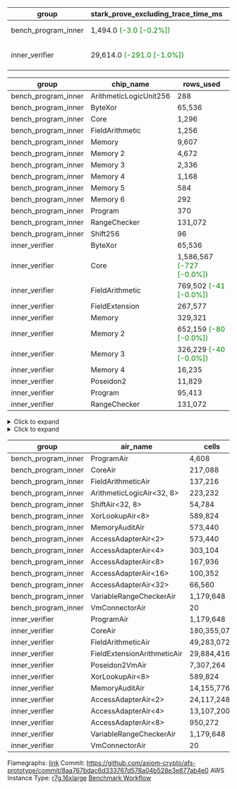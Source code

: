 | group | stark_prove_excluding_trace_time_ms | total_cells | total_cells_used | trace_gen_time_ms | verify_program_compile_ms |
| --- | --- | --- | --- | --- | --- |
| bench_program_inner | 1,494.0 <span style="color: green">(-3.0 [-0.2%])</span> | 4,191,252 | 699,179 | 40.0 <span style="color: green">(-1.0 [-2.4%])</span> |  |
| inner_verifier | 29,614.0 <span style="color: green">(-291.0 [-1.0%])</span> | 322,109,460 | 162,723,004 <span style="color: green">(-50,653 [-0.0%])</span> | 14,610.0 <span style="color: red">(+3.0 [+0.0%])</span> | 389.0 <span style="color: green">(-8.0 [-2.0%])</span> |

| group | chip_name | rows_used |
| --- | --- | --- |
| bench_program_inner | ArithmeticLogicUnit256 | 288 |
| bench_program_inner | ByteXor | 65,536 |
| bench_program_inner | Core | 1,296 |
| bench_program_inner | FieldArithmetic | 1,256 |
| bench_program_inner | Memory | 9,607 |
| bench_program_inner | Memory 2 | 4,672 |
| bench_program_inner | Memory 3 | 2,336 |
| bench_program_inner | Memory 4 | 1,168 |
| bench_program_inner | Memory 5 | 584 |
| bench_program_inner | Memory 6 | 292 |
| bench_program_inner | Program | 370 |
| bench_program_inner | RangeChecker | 131,072 |
| bench_program_inner | Shift256 | 96 |
| inner_verifier | ByteXor | 65,536 |
| inner_verifier | Core | 1,586,567 <span style="color: green">(-727 [-0.0%])</span> |
| inner_verifier | FieldArithmetic | 769,502 <span style="color: green">(-41 [-0.0%])</span> |
| inner_verifier | FieldExtension | 267,577 |
| inner_verifier | Memory | 329,321 |
| inner_verifier | Memory 2 | 652,159 <span style="color: green">(-80 [-0.0%])</span> |
| inner_verifier | Memory 3 | 326,229 <span style="color: green">(-40 [-0.0%])</span> |
| inner_verifier | Memory 4 | 16,235 |
| inner_verifier | Poseidon2 | 11,829 |
| inner_verifier | Program | 95,413 |
| inner_verifier | RangeChecker | 131,072 |

<details>
<summary>Click to expand</summary>

| group | dsl_ir | opcode | frequency |
| --- | --- | --- | --- |
| bench_program_inner |  | 2 | 2 |
| bench_program_inner |  | 5 | 1 |
| bench_program_inner | Add256 | 336 | 64 |
| bench_program_inner | AddVI | 256 | 448 |
| bench_program_inner | Alloc | 1 | 388 |
| bench_program_inner | Alloc | 256 | 388 |
| bench_program_inner | Alloc | 258 | 388 |
| bench_program_inner | And256 | 341 | 32 |
| bench_program_inner | EqualTo256 | 339 | 32 |
| bench_program_inner | For | 2 | 1 |
| bench_program_inner | For | 256 | 32 |
| bench_program_inner | For | 5 | 1 |
| bench_program_inner | For | 7 | 33 |
| bench_program_inner | Halt | 8 | 1 |
| bench_program_inner | IfEqI | 7 | 128 |
| bench_program_inner | ImmV | 2 | 517 |
| bench_program_inner | LessThanI256 | 343 | 32 |
| bench_program_inner | LessThanU256 | 338 | 32 |
| bench_program_inner | LoadV | 1 | 96 |
| bench_program_inner | Or256 | 342 | 32 |
| bench_program_inner | ShiftLeft256 | 344 | 32 |
| bench_program_inner | ShiftRightArith256 | 346 | 32 |
| bench_program_inner | ShiftRightLogic256 | 345 | 32 |
| bench_program_inner | StoreV | 2 | 128 |
| bench_program_inner | Sub256 | 337 | 32 |
| bench_program_inner | Xor256 | 340 | 32 |
| inner_verifier |  | 2 | 2 |
| inner_verifier |  | 5 | 1 |
| inner_verifier | AddE | 272 | 68,843 |
| inner_verifier | AddEFFI | 1 | 131 |
| inner_verifier | AddEFFI | 2 | 393 |
| inner_verifier | AddEFI | 256 | 156 |
| inner_verifier | AddEI | 256 | 26,336 |
| inner_verifier | AddFI | 256 | 19,934 <span style="color: green">(-41 [-0.2%])</span> |
| inner_verifier | AddV | 256 | 6,308 |
| inner_verifier | AddVI | 256 | 145,286 |
| inner_verifier | Alloc | 1 | 24,624 |
| inner_verifier | Alloc | 256 | 24,624 |
| inner_verifier | Alloc | 258 | 14,888 |
| inner_verifier | AssertEqE | 7 | 140 |
| inner_verifier | AssertEqEI | 7 | 4 |
| inner_verifier | AssertEqF | 7 | 4,054 |
| inner_verifier | AssertEqV | 7 | 1,143 |
| inner_verifier | AssertEqVI | 7 | 214 |
| inner_verifier | CycleTrackerEnd | 17 | 37,429 |
| inner_verifier | CycleTrackerStart | 16 | 37,429 |
| inner_verifier | DivE | 275 | 59,227 |
| inner_verifier | DivEIN | 2 | 144 |
| inner_verifier | DivEIN | 275 | 36 |
| inner_verifier | DivFIN | 259 | 86 |
| inner_verifier | For | 1 | 1,092 |
| inner_verifier | For | 2 | 18,709 |
| inner_verifier | For | 256 | 242,092 |
| inner_verifier | For | 5 | 19,801 |
| inner_verifier | For | 7 | 261,893 |
| inner_verifier | Halt | 8 | 1 |
| inner_verifier | HintBitsF | 14 | 22 |
| inner_verifier | HintInputVec | 13 | 9,736 |
| inner_verifier | IfEq | 7 | 7,860 |
| inner_verifier | IfEqI | 5 | 12,350 <span style="color: green">(-727 [-5.6%])</span> |
| inner_verifier | IfEqI | 7 | 61,077 |
| inner_verifier | IfNe | 5 | 20 |
| inner_verifier | IfNe | 6 | 6,956 |
| inner_verifier | IfNeI | 6 | 1,072 |
| inner_verifier | ImmE | 2 | 7,192 |
| inner_verifier | ImmF | 2 | 16,921 |
| inner_verifier | ImmV | 2 | 13,762 |
| inner_verifier | LoadE | 1 | 15,608 |
| inner_verifier | LoadE | 3 | 259,560 |
| inner_verifier | LoadF | 1 | 15,002 |
| inner_verifier | LoadF | 3 | 96,086 |
| inner_verifier | LoadV | 1 | 12,674 |
| inner_verifier | LoadV | 3 | 75,005 |
| inner_verifier | MulE | 274 | 133,857 |
| inner_verifier | MulEF | 258 | 1,716 |
| inner_verifier | MulEFI | 258 | 536 |
| inner_verifier | MulEI | 2 | 6,528 |
| inner_verifier | MulEI | 274 | 1,632 |
| inner_verifier | MulF | 258 | 36,977 |
| inner_verifier | MulFI | 258 | 14 |
| inner_verifier | MulV | 258 | 682 |
| inner_verifier | MulVI | 258 | 8,504 |
| inner_verifier | NegE | 258 | 136 |
| inner_verifier | Poseidon2CompressBabyBear | 289 | 7,413 |
| inner_verifier | Poseidon2PermuteBabyBear | 288 | 4,416 |
| inner_verifier | StoreE | 2 | 11,260 |
| inner_verifier | StoreE | 4 | 12,500 |
| inner_verifier | StoreF | 2 | 14,676 |
| inner_verifier | StoreF | 4 | 33,877 |
| inner_verifier | StoreHintWord | 12 | 109,739 |
| inner_verifier | StoreHintWord | 256 | 99,321 |
| inner_verifier | StoreV | 2 | 1,935 |
| inner_verifier | StoreV | 4 | 24,809 |
| inner_verifier | SubE | 273 | 3,982 |
| inner_verifier | SubEF | 1 | 353,136 |
| inner_verifier | SubEF | 257 | 117,712 |
| inner_verifier | SubEFI | 256 | 596 |
| inner_verifier | SubEI | 256 | 288 |
| inner_verifier | SubV | 257 | 21,672 |
| inner_verifier | SubVI | 257 | 1,281 |
| inner_verifier | SubVIN | 257 | 357 |

</details>

<details>
<summary>Click to expand</summary>

| group | air_name | dsl_ir | opcode | cells_used |
| --- | --- | --- | --- | --- |
| bench_program_inner | Audit |  | 2 | 38 |
| bench_program_inner | CoreAir |  | 2 | 124 |
| bench_program_inner | Audit |  | 5 | 19 |
| bench_program_inner | CoreAir |  | 5 | 62 |
| bench_program_inner | AccessAdapter<16> | Add256 | 336 | 3,300 |
| bench_program_inner | AccessAdapter<2> | Add256 | 336 | 11,616 |
| bench_program_inner | AccessAdapter<32> | Add256 | 336 | 2,706 |
| bench_program_inner | AccessAdapter<4> | Add256 | 336 | 6,864 |
| bench_program_inner | AccessAdapter<8> | Add256 | 336 | 4,488 |
| bench_program_inner | ArithmeticLogicAir<32, 8> | Add256 | 336 | 11,008 |
| bench_program_inner | Audit | Add256 | 336 | 38,912 |
| bench_program_inner | Audit | AddVI | 256 | 38 |
| bench_program_inner | FieldArithmeticAir | AddVI | 256 | 13,888 |
| bench_program_inner | Audit | Alloc | 1 | 285 |
| bench_program_inner | CoreAir | Alloc | 1 | 24,056 |
| bench_program_inner | FieldArithmeticAir | Alloc | 256 | 12,028 |
| bench_program_inner | FieldArithmeticAir | Alloc | 258 | 12,028 |
| bench_program_inner | AccessAdapter<16> | And256 | 341 | 1,600 |
| bench_program_inner | AccessAdapter<2> | And256 | 341 | 5,632 |
| bench_program_inner | AccessAdapter<32> | And256 | 341 | 1,312 |
| bench_program_inner | AccessAdapter<4> | And256 | 341 | 3,328 |
| bench_program_inner | AccessAdapter<8> | And256 | 341 | 2,176 |
| bench_program_inner | ArithmeticLogicAir<32, 8> | And256 | 341 | 5,504 |
| bench_program_inner | Audit | And256 | 341 | 19,456 |
| bench_program_inner | ArithmeticLogicAir<32, 8> | EqualTo256 | 339 | 5,504 |
| bench_program_inner | Audit | EqualTo256 | 339 | 608 |
| bench_program_inner | Audit | For | 2 | 19 |
| bench_program_inner | CoreAir | For | 2 | 62 |
| bench_program_inner | FieldArithmeticAir | For | 256 | 992 |
| bench_program_inner | CoreAir | For | 5 | 62 |
| bench_program_inner | CoreAir | For | 7 | 2,046 |
| bench_program_inner | CoreAir | Halt | 8 | 62 |
| bench_program_inner | CoreAir | IfEqI | 7 | 7,936 |
| bench_program_inner | Audit | ImmV | 2 | 2,717 |
| bench_program_inner | CoreAir | ImmV | 2 | 32,054 |
| bench_program_inner | ArithmeticLogicAir<32, 8> | LessThanI256 | 343 | 5,504 |
| bench_program_inner | Audit | LessThanI256 | 343 | 608 |
| bench_program_inner | ArithmeticLogicAir<32, 8> | LessThanU256 | 338 | 5,504 |
| bench_program_inner | Audit | LessThanU256 | 338 | 608 |
| bench_program_inner | Audit | LoadV | 1 | 57 |
| bench_program_inner | CoreAir | LoadV | 1 | 5,952 |
| bench_program_inner | AccessAdapter<16> | Or256 | 342 | 1,600 |
| bench_program_inner | AccessAdapter<2> | Or256 | 342 | 5,632 |
| bench_program_inner | AccessAdapter<32> | Or256 | 342 | 1,312 |
| bench_program_inner | AccessAdapter<4> | Or256 | 342 | 3,328 |
| bench_program_inner | AccessAdapter<8> | Or256 | 342 | 2,176 |
| bench_program_inner | ArithmeticLogicAir<32, 8> | Or256 | 342 | 5,504 |
| bench_program_inner | Audit | Or256 | 342 | 19,456 |
| bench_program_inner | AccessAdapter<16> | ShiftLeft256 | 344 | 1,600 |
| bench_program_inner | AccessAdapter<2> | ShiftLeft256 | 344 | 5,632 |
| bench_program_inner | AccessAdapter<32> | ShiftLeft256 | 344 | 1,312 |
| bench_program_inner | AccessAdapter<4> | ShiftLeft256 | 344 | 3,328 |
| bench_program_inner | AccessAdapter<8> | ShiftLeft256 | 344 | 2,176 |
| bench_program_inner | Audit | ShiftLeft256 | 344 | 19,456 |
| bench_program_inner | ShiftAir<32, 8> | ShiftLeft256 | 344 | 7,552 |
| bench_program_inner | AccessAdapter<16> | ShiftRightArith256 | 346 | 1,600 |
| bench_program_inner | AccessAdapter<2> | ShiftRightArith256 | 346 | 5,632 |
| bench_program_inner | AccessAdapter<32> | ShiftRightArith256 | 346 | 1,312 |
| bench_program_inner | AccessAdapter<4> | ShiftRightArith256 | 346 | 3,328 |
| bench_program_inner | AccessAdapter<8> | ShiftRightArith256 | 346 | 2,176 |
| bench_program_inner | Audit | ShiftRightArith256 | 346 | 19,456 |
| bench_program_inner | ShiftAir<32, 8> | ShiftRightArith256 | 346 | 7,552 |
| bench_program_inner | AccessAdapter<16> | ShiftRightLogic256 | 345 | 1,650 |
| bench_program_inner | AccessAdapter<2> | ShiftRightLogic256 | 345 | 5,808 |
| bench_program_inner | AccessAdapter<32> | ShiftRightLogic256 | 345 | 1,353 |
| bench_program_inner | AccessAdapter<4> | ShiftRightLogic256 | 345 | 3,432 |
| bench_program_inner | AccessAdapter<8> | ShiftRightLogic256 | 345 | 2,244 |
| bench_program_inner | Audit | ShiftRightLogic256 | 345 | 19,456 |
| bench_program_inner | ShiftAir<32, 8> | ShiftRightLogic256 | 345 | 7,552 |
| bench_program_inner | Audit | StoreV | 2 | 2,432 |
| bench_program_inner | CoreAir | StoreV | 2 | 7,936 |
| bench_program_inner | AccessAdapter<16> | Sub256 | 337 | 1,650 |
| bench_program_inner | AccessAdapter<2> | Sub256 | 337 | 5,808 |
| bench_program_inner | AccessAdapter<32> | Sub256 | 337 | 1,353 |
| bench_program_inner | AccessAdapter<4> | Sub256 | 337 | 3,432 |
| bench_program_inner | AccessAdapter<8> | Sub256 | 337 | 2,244 |
| bench_program_inner | ArithmeticLogicAir<32, 8> | Sub256 | 337 | 5,504 |
| bench_program_inner | Audit | Sub256 | 337 | 19,456 |
| bench_program_inner | AccessAdapter<16> | Xor256 | 340 | 1,600 |
| bench_program_inner | AccessAdapter<2> | Xor256 | 340 | 5,632 |
| bench_program_inner | AccessAdapter<32> | Xor256 | 340 | 1,312 |
| bench_program_inner | AccessAdapter<4> | Xor256 | 340 | 3,328 |
| bench_program_inner | AccessAdapter<8> | Xor256 | 340 | 2,176 |
| bench_program_inner | ArithmeticLogicAir<32, 8> | Xor256 | 340 | 5,504 |
| bench_program_inner | Audit | Xor256 | 340 | 19,456 |
| inner_verifier | Audit |  | 2 | 38 |
| inner_verifier | CoreAir |  | 2 | 132 |
| inner_verifier | Audit |  | 5 | 19 |
| inner_verifier | CoreAir |  | 5 | 66 |
| inner_verifier | AccessAdapter<2> | AddE | 272 | 278,146 |
| inner_verifier | AccessAdapter<4> | AddE | 272 | 164,359 |
| inner_verifier | Audit | AddE | 272 | 701,024 |
| inner_verifier | FieldExtensionArithmeticAir | AddE | 272 | 2,822,563 |
| inner_verifier | AccessAdapter<2> | AddEFFI | 1 | 704 |
| inner_verifier | AccessAdapter<4> | AddEFFI | 1 | 832 |
| inner_verifier | Audit | AddEFFI | 1 | 874 |
| inner_verifier | CoreAir | AddEFFI | 1 | 8,646 |
| inner_verifier | AccessAdapter<2> | AddEFFI | 2 | 704 |
| inner_verifier | Audit | AddEFFI | 2 | 2,622 |
| inner_verifier | CoreAir | AddEFFI | 2 | 25,938 |
| inner_verifier | AccessAdapter<2> | AddEFI | 256 | 330 |
| inner_verifier | AccessAdapter<4> | AddEFI | 256 | 195 |
| inner_verifier | Audit | AddEFI | 256 | 2,964 |
| inner_verifier | FieldArithmeticAir | AddEFI | 256 | 4,836 |
| inner_verifier | AccessAdapter<2> | AddEI | 256 | 139,876 <span style="color: green">(-440 [-0.3%])</span> |
| inner_verifier | AccessAdapter<4> | AddEI | 256 | 82,654 <span style="color: green">(-260 [-0.3%])</span> |
| inner_verifier | Audit | AddEI | 256 | 408,576 |
| inner_verifier | FieldArithmeticAir | AddEI | 256 | 816,416 |
| inner_verifier | Audit | AddFI | 256 | 3,097 |
| inner_verifier | FieldArithmeticAir | AddFI | 256 | 617,954 <span style="color: green">(-1,271 [-0.2%])</span> |
| inner_verifier | Audit | AddV | 256 | 19 |
| inner_verifier | FieldArithmeticAir | AddV | 256 | 195,548 |
| inner_verifier | Audit | AddVI | 256 | 17,233 |
| inner_verifier | FieldArithmeticAir | AddVI | 256 | 4,503,866 |
| inner_verifier | Audit | Alloc | 1 | 3,686 |
| inner_verifier | CoreAir | Alloc | 1 | 1,625,184 |
| inner_verifier | FieldArithmeticAir | Alloc | 256 | 763,344 |
| inner_verifier | AccessAdapter<2> | Alloc | 258 | 33 |
| inner_verifier | AccessAdapter<4> | Alloc | 258 | 39 |
| inner_verifier | FieldArithmeticAir | Alloc | 258 | 461,528 |
| inner_verifier | AccessAdapter<2> | AssertEqE | 7 | 770 |
| inner_verifier | AccessAdapter<4> | AssertEqE | 7 | 455 |
| inner_verifier | CoreAir | AssertEqE | 7 | 9,240 |
| inner_verifier | AccessAdapter<2> | AssertEqEI | 7 | 22 |
| inner_verifier | AccessAdapter<4> | AssertEqEI | 7 | 13 |
| inner_verifier | CoreAir | AssertEqEI | 7 | 264 |
| inner_verifier | CoreAir | AssertEqF | 7 | 267,564 |
| inner_verifier | CoreAir | AssertEqV | 7 | 75,438 |
| inner_verifier | CoreAir | AssertEqVI | 7 | 14,124 |
| inner_verifier | CoreAir | CycleTrackerEnd | 17 | 2,470,314 |
| inner_verifier | CoreAir | CycleTrackerStart | 16 | 2,470,314 |
| inner_verifier | AccessAdapter<2> | DivE | 275 | 2,590,588 |
| inner_verifier | AccessAdapter<4> | DivE | 275 | 1,530,802 |
| inner_verifier | Audit | DivE | 275 | 1,976 |
| inner_verifier | FieldExtensionArithmeticAir | DivE | 275 | 2,428,307 |
| inner_verifier | AccessAdapter<2> | DivEIN | 2 | 517 |
| inner_verifier | AccessAdapter<4> | DivEIN | 2 | 143 |
| inner_verifier | CoreAir | DivEIN | 2 | 9,504 |
| inner_verifier | AccessAdapter<2> | DivEIN | 275 | 2,046 |
| inner_verifier | AccessAdapter<4> | DivEIN | 275 | 1,209 |
| inner_verifier | Audit | DivEIN | 275 | 2,660 |
| inner_verifier | FieldExtensionArithmeticAir | DivEIN | 275 | 1,476 |
| inner_verifier | Audit | DivFIN | 259 | 1,577 |
| inner_verifier | FieldArithmeticAir | DivFIN | 259 | 2,666 |
| inner_verifier | Audit | For | 1 | 399 |
| inner_verifier | CoreAir | For | 1 | 72,072 |
| inner_verifier | Audit | For | 2 | 2,660 |
| inner_verifier | CoreAir | For | 2 | 1,234,794 |
| inner_verifier | FieldArithmeticAir | For | 256 | 7,504,852 |
| inner_verifier | AccessAdapter<2> | For | 5 | 462 |
| inner_verifier | AccessAdapter<4> | For | 5 | 546 |
| inner_verifier | CoreAir | For | 5 | 1,306,866 |
| inner_verifier | CoreAir | For | 7 | 17,284,938 |
| inner_verifier | CoreAir | Halt | 8 | 66 |
| inner_verifier | CoreAir | HintBitsF | 14 | 1,452 |
| inner_verifier | CoreAir | HintInputVec | 13 | 642,576 |
| inner_verifier | CoreAir | IfEq | 7 | 518,760 |
| inner_verifier | CoreAir | IfEqI | 5 | 815,100 <span style="color: green">(-47,982 [-5.6%])</span> |
| inner_verifier | CoreAir | IfEqI | 7 | 4,031,082 |
| inner_verifier | CoreAir | IfNe | 5 | 1,320 |
| inner_verifier | CoreAir | IfNe | 6 | 459,096 |
| inner_verifier | CoreAir | IfNeI | 6 | 70,752 |
| inner_verifier | AccessAdapter<2> | ImmE | 2 | 462 |
| inner_verifier | AccessAdapter<4> | ImmE | 2 | 273 |
| inner_verifier | Audit | ImmE | 2 | 128,592 |
| inner_verifier | CoreAir | ImmE | 2 | 474,672 |
| inner_verifier | Audit | ImmF | 2 | 3,952 |
| inner_verifier | CoreAir | ImmF | 2 | 1,116,786 |
| inner_verifier | Audit | ImmV | 2 | 18,943 |
| inner_verifier | CoreAir | ImmV | 2 | 908,292 |
| inner_verifier | AccessAdapter<2> | LoadE | 1 | 16,170 |
| inner_verifier | AccessAdapter<4> | LoadE | 1 | 9,555 |
| inner_verifier | Audit | LoadE | 1 | 213,560 |
| inner_verifier | CoreAir | LoadE | 1 | 1,030,128 |
| inner_verifier | AccessAdapter<2> | LoadE | 3 | 24,090 |
| inner_verifier | AccessAdapter<4> | LoadE | 3 | 14,235 |
| inner_verifier | CoreAir | LoadE | 3 | 17,130,960 |
| inner_verifier | AccessAdapter<2> | LoadF | 1 | 22,176 |
| inner_verifier | AccessAdapter<4> | LoadF | 1 | 13,104 |
| inner_verifier | AccessAdapter<8> | LoadF | 1 | 8,568 |
| inner_verifier | Audit | LoadF | 1 | 73,815 |
| inner_verifier | CoreAir | LoadF | 1 | 990,132 |
| inner_verifier | AccessAdapter<2> | LoadF | 3 | 605 |
| inner_verifier | AccessAdapter<4> | LoadF | 3 | 364 |
| inner_verifier | AccessAdapter<8> | LoadF | 3 | 391 |
| inner_verifier | Audit | LoadF | 3 | 1,919 |
| inner_verifier | CoreAir | LoadF | 3 | 6,341,676 |
| inner_verifier | Audit | LoadV | 1 | 30,590 |
| inner_verifier | CoreAir | LoadV | 1 | 836,484 |
| inner_verifier | Audit | LoadV | 3 | 3,382 |
| inner_verifier | CoreAir | LoadV | 3 | 4,950,330 |
| inner_verifier | AccessAdapter<2> | MulE | 274 | 476,564 <span style="color: green">(-440 [-0.1%])</span> |
| inner_verifier | AccessAdapter<4> | MulE | 274 | 281,606 <span style="color: green">(-260 [-0.1%])</span> |
| inner_verifier | Audit | MulE | 274 | 1,061,796 |
| inner_verifier | FieldExtensionArithmeticAir | MulE | 274 | 5,488,137 |
| inner_verifier | AccessAdapter<2> | MulEF | 258 | 7,876 |
| inner_verifier | AccessAdapter<4> | MulEF | 258 | 4,654 |
| inner_verifier | Audit | MulEF | 258 | 5,396 |
| inner_verifier | FieldArithmeticAir | MulEF | 258 | 53,196 |
| inner_verifier | AccessAdapter<2> | MulEFI | 258 | 1,496 |
| inner_verifier | AccessAdapter<4> | MulEFI | 258 | 884 |
| inner_verifier | Audit | MulEFI | 258 | 10,184 |
| inner_verifier | FieldArithmeticAir | MulEFI | 258 | 16,616 |
| inner_verifier | AccessAdapter<2> | MulEI | 2 | 35,662 |
| inner_verifier | AccessAdapter<4> | MulEI | 2 | 20,943 |
| inner_verifier | Audit | MulEI | 2 | 57 |
| inner_verifier | CoreAir | MulEI | 2 | 430,848 |
| inner_verifier | AccessAdapter<2> | MulEI | 274 | 103,730 |
| inner_verifier | AccessAdapter<4> | MulEI | 274 | 61,295 |
| inner_verifier | Audit | MulEI | 274 | 119,168 |
| inner_verifier | FieldExtensionArithmeticAir | MulEI | 274 | 66,912 |
| inner_verifier | Audit | MulF | 258 | 931 |
| inner_verifier | FieldArithmeticAir | MulF | 258 | 1,146,287 |
| inner_verifier | Audit | MulFI | 258 | 266 |
| inner_verifier | FieldArithmeticAir | MulFI | 258 | 434 |
| inner_verifier | Audit | MulV | 258 | 12,901 |
| inner_verifier | FieldArithmeticAir | MulV | 258 | 21,142 |
| inner_verifier | Audit | MulVI | 258 | 114 |
| inner_verifier | FieldArithmeticAir | MulVI | 258 | 263,624 |
| inner_verifier | AccessAdapter<2> | NegE | 258 | 638 |
| inner_verifier | AccessAdapter<4> | NegE | 258 | 377 |
| inner_verifier | Audit | NegE | 258 | 2,584 |
| inner_verifier | FieldArithmeticAir | NegE | 258 | 4,216 |
| inner_verifier | AccessAdapter<2> | Poseidon2CompressBabyBear | 289 | 301,224 |
| inner_verifier | AccessAdapter<4> | Poseidon2CompressBabyBear | 289 | 177,996 |
| inner_verifier | AccessAdapter<8> | Poseidon2CompressBabyBear | 289 | 116,382 |
| inner_verifier | Poseidon2VmAir<BabyBear> | Poseidon2CompressBabyBear | 289 | 3,098,634 |
| inner_verifier | AccessAdapter<2> | Poseidon2PermuteBabyBear | 288 | 238,227 |
| inner_verifier | AccessAdapter<4> | Poseidon2PermuteBabyBear | 288 | 141,739 |
| inner_verifier | AccessAdapter<8> | Poseidon2PermuteBabyBear | 288 | 93,738 |
| inner_verifier | Poseidon2VmAir<BabyBear> | Poseidon2PermuteBabyBear | 288 | 1,845,888 |
| inner_verifier | AccessAdapter<2> | StoreE | 2 | 7,854 |
| inner_verifier | AccessAdapter<4> | StoreE | 2 | 4,641 |
| inner_verifier | Audit | StoreE | 2 | 213,940 |
| inner_verifier | CoreAir | StoreE | 2 | 743,160 |
| inner_verifier | AccessAdapter<2> | StoreE | 4 | 52,668 |
| inner_verifier | AccessAdapter<4> | StoreE | 4 | 31,122 |
| inner_verifier | Audit | StoreE | 4 | 28,424 |
| inner_verifier | CoreAir | StoreE | 4 | 825,000 |
| inner_verifier | Audit | StoreF | 2 | 278,844 |
| inner_verifier | CoreAir | StoreF | 2 | 968,616 |
| inner_verifier | AccessAdapter<2> | StoreF | 4 | 143,319 |
| inner_verifier | AccessAdapter<4> | StoreF | 4 | 85,657 |
| inner_verifier | AccessAdapter<8> | StoreF | 4 | 56,916 |
| inner_verifier | Audit | StoreF | 4 | 55,176 |
| inner_verifier | CoreAir | StoreF | 4 | 2,235,882 |
| inner_verifier | Audit | StoreHintWord | 12 | 2,085,041 |
| inner_verifier | CoreAir | StoreHintWord | 12 | 7,242,774 |
| inner_verifier | FieldArithmeticAir | StoreHintWord | 256 | 3,078,951 |
| inner_verifier | Audit | StoreV | 2 | 36,765 |
| inner_verifier | CoreAir | StoreV | 2 | 127,710 |
| inner_verifier | Audit | StoreV | 4 | 467,096 |
| inner_verifier | CoreAir | StoreV | 4 | 1,637,394 |
| inner_verifier | AccessAdapter<2> | SubE | 273 | 136,246 |
| inner_verifier | AccessAdapter<4> | SubE | 273 | 80,509 |
| inner_verifier | Audit | SubE | 273 | 221,464 |
| inner_verifier | FieldExtensionArithmeticAir | SubE | 273 | 163,262 |
| inner_verifier | AccessAdapter<2> | SubEF | 1 | 1,294,546 |
| inner_verifier | Audit | SubEF | 1 | 1,482 |
| inner_verifier | CoreAir | SubEF | 1 | 23,306,976 |
| inner_verifier | AccessAdapter<2> | SubEF | 257 | 1,294,546 |
| inner_verifier | AccessAdapter<4> | SubEF | 257 | 1,529,918 |
| inner_verifier | Audit | SubEF | 257 | 494 |
| inner_verifier | FieldArithmeticAir | SubEF | 257 | 3,649,072 |
| inner_verifier | AccessAdapter<2> | SubEFI | 256 | 154 |
| inner_verifier | AccessAdapter<4> | SubEFI | 256 | 91 |
| inner_verifier | Audit | SubEFI | 256 | 11,324 |
| inner_verifier | FieldArithmeticAir | SubEFI | 256 | 18,476 |
| inner_verifier | AccessAdapter<2> | SubEI | 256 | 1,298 |
| inner_verifier | AccessAdapter<4> | SubEI | 256 | 767 |
| inner_verifier | Audit | SubEI | 256 | 5,320 |
| inner_verifier | FieldArithmeticAir | SubEI | 256 | 8,928 |
| inner_verifier | Audit | SubV | 257 | 57 |
| inner_verifier | FieldArithmeticAir | SubV | 257 | 671,832 |
| inner_verifier | Audit | SubVI | 257 | 14,098 |
| inner_verifier | FieldArithmeticAir | SubVI | 257 | 39,711 |
| inner_verifier | FieldArithmeticAir | SubVIN | 257 | 11,067 |

</details>

| group | air_name | cells | constraints | interactions | main_cols | perm_cols | prep_cols | quotient_deg | rows |
| --- | --- | --- | --- | --- | --- | --- | --- | --- | --- |
| bench_program_inner | ProgramAir<BabyBear> | 4,608 | 4 | 1 | 1 | 8 | 9 | 1 | 512 |
| bench_program_inner | CoreAir | 217,088 | 115 | 19 | 62 | 44 |  | 2 | 2,048 |
| bench_program_inner | FieldArithmeticAir | 137,216 | 28 | 15 | 31 | 36 |  | 2 | 2,048 |
| bench_program_inner | ArithmeticLogicAir<32, 8> | 223,232 | 187 | 65 | 172 | 264 |  | 2 | 512 |
| bench_program_inner | ShiftAir<32, 8> | 54,784 | 3,193 | 93 | 236 | 192 |  | 2 | 128 |
| bench_program_inner | XorLookupAir<8> | 589,824 | 4 | 1 | 1 | 8 | 3 | 1 | 65,536 |
| bench_program_inner | MemoryAuditAir | 573,440 | 21 | 6 | 19 | 16 |  | 2 | 16,384 |
| bench_program_inner | AccessAdapterAir<2> | 573,440 | 14 | 5 | 11 | 24 |  | 2 | 16,384 |
| bench_program_inner | AccessAdapterAir<4> | 303,104 | 14 | 5 | 13 | 24 |  | 2 | 8,192 |
| bench_program_inner | AccessAdapterAir<8> | 167,936 | 14 | 5 | 17 | 24 |  | 2 | 4,096 |
| bench_program_inner | AccessAdapterAir<16> | 100,352 | 14 | 5 | 25 | 24 |  | 2 | 2,048 |
| bench_program_inner | AccessAdapterAir<32> | 66,560 | 14 | 5 | 41 | 24 |  | 2 | 1,024 |
| bench_program_inner | VariableRangeCheckerAir | 1,179,648 | 4 | 1 | 1 | 8 | 2 | 1 | 131,072 |
| bench_program_inner | VmConnectorAir | 20 | 4 | 2 | 2 | 8 | 1 | 2 | 2 |
| inner_verifier | ProgramAir<BabyBear> | 1,179,648 | 4 | 1 | 1 | 8 | 9 | 1 | 131,072 |
| inner_verifier | CoreAir | 180,355,072 | 113 | 19 | 66 | 20 |  | 8 | 2,097,152 |
| inner_verifier | FieldArithmeticAir | 49,283,072 | 23 | 15 | 31 | 16 |  | 8 | 1,048,576 |
| inner_verifier | FieldExtensionArithmeticAir | 29,884,416 | 23 | 15 | 41 | 16 |  | 8 | 524,288 |
| inner_verifier | Poseidon2VmAir<BabyBear> | 7,307,264 | 373 | 32 | 418 | 28 |  | 8 | 16,384 |
| inner_verifier | XorLookupAir<8> | 589,824 | 4 | 1 | 1 | 8 | 3 | 1 | 65,536 |
| inner_verifier | MemoryAuditAir | 14,155,776 | 19 | 6 | 19 | 8 |  | 8 | 524,288 |
| inner_verifier | AccessAdapterAir<2> | 24,117,248 | 11 | 5 | 11 | 12 |  | 4 | 1,048,576 |
| inner_verifier | AccessAdapterAir<4> | 13,107,200 | 11 | 5 | 13 | 12 |  | 4 | 524,288 |
| inner_verifier | AccessAdapterAir<8> | 950,272 | 11 | 5 | 17 | 12 |  | 4 | 32,768 |
| inner_verifier | VariableRangeCheckerAir | 1,179,648 | 4 | 1 | 1 | 8 | 2 | 1 | 131,072 |
| inner_verifier | VmConnectorAir | 20 | 4 | 2 | 2 | 8 | 1 | 2 | 2 |



Flamegraphs: [link](https://github.com/axiom-crypto/afs-prototype/actions/runs/11187080286/artifacts/2017801355)
Commit: https://github.com/axiom-crypto/afs-prototype/commit/8aa767bdac6d333767d578a04b528e3e877ab4e0
AWS Instance Type: [r7g.16xlarge](https://instances.vantage.sh/aws/ec2/r7g.16xlarge)
[Benchmark Workflow](https://github.com/axiom-crypto/afs-prototype/actions/runs/11187080286)
